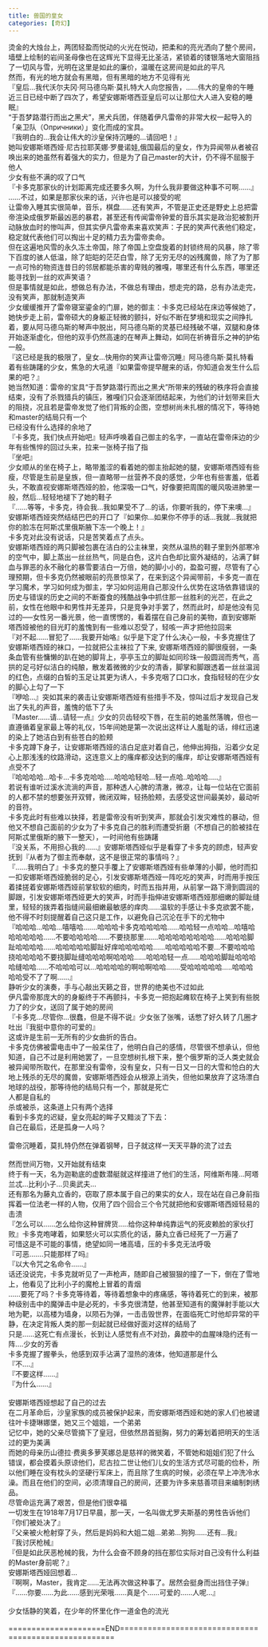 ```yaml
---
title: 兽国的皇女
categories: [奇幻]
---
```


烫金的大烛台上，两团轻盈而悦动的火光在悦动，把柔和的亮光洒向了整个房间，墙壁上绘制的岩间圣母像也在这辉光下显得无比圣洁，紧锁着的镂银落地大窗阻挡了一切风与雪，光明在这里是如此的廉价，温暖在这房间是如此的平凡<br>然而，有光的地方就会有黑暗，但有黑暗的地方不见得有光<br>『皇后…我代沃尔夫冈·阿马德乌斯·莫扎特大人向您报告，……伟大的皇帝的午睡近三日已经中断了四次了，希望安娜斯塔西亚皇后可以让那位大人进入安稳的睡眠』<br>“于吾梦路潜行而出之黑犬”，黑犬兵团，伴随着伊凡雷帝的非常大权一起导入的「亲卫队（Опричники）」变化而成的宝具。<br>『我明白的…我会让伟大的沙皇保持沉睡的…请回吧！』<br>她叫安娜斯塔西娅·尼古拉耶芙娜·罗曼诺娃,俄国最后的皇女，作为异闻带从者被召唤出来的她虽然有着强大的实力，但是为了自己master的大计，仍不得不屈服于他人<br>少女有些不满的叹了口气<br>『卡多克那家伙的计划距离完成还要多久啊，为什么我非要做这种事不可啊……』<br>……不过，如果是那家伙来的话，兴许也是可以接受的呢<br>让雷帝入睡其实很简单，音乐，棋盘……还有笑声，不管是正史还是野史上总把雷帝渲染成俄罗斯最凶恶的暴君，甚至还有传闻雷帝钟爱的音乐其实是政治犯被割开动脉放血时的惨叫声，但其实伊凡雷帝素来喜欢笑声：子民的笑声代表他们稳定，稳定就代表他们可以掏出十足的精力去为雷帝卖命。<br>但在这遍地风雪的永久冻土帝国，除了帝国上空盘旋着的封锁终局的风暴，除了零下百度的骇人低温，除了皑皑的茫茫白雪，除了无穷无尽的凶残魔兽，除了为了那一点可怜的物资连昔日的邻居都能杀害的卑贱的雅嘎，哪里还有什么东西，哪里还能寻找到一丝的欢声笑语？<br>但是事情就是如此，想做总有办法，不做总有理由，想走完的路，总有办法走完，没有笑声，那就制造笑声<br>少女缓缓推开了雷帝寝室鎏金的门扉，她的御主：卡多克已经站在床边等候她了，她快步走上前，雷帝硕大的身躯正轻微的颤抖，好似不断在梦境和现实之间挣扎着，要从阿马德乌斯的琴声中脱出，阿马德乌斯的灵基已经残破不堪，双腿和身体开始逐渐虚化，但他的双手仍然高速的在琴声上舞动，如同在祈祷音乐之神的护佑一般。<br>『这已经是我的极限了，皇女…快用你的笑声让雷帝沉睡』阿马德乌斯·莫扎特看着有些踌躇的少女，焦急的大吼道『如果雷帝提早醒来的话，你知道会发生什么后果的吧？』<br>她当然知道：雷帝的宝具“于吾梦路潜行而出之黑犬”所带来的残破的秩序将会直接结束，没有了杀戮猎兵的镇压，雅嘎们只会逐渐团结起来，为他们的计划带来巨大的阻挠，况且若是雷帝发觉了他们背叛的企图，空想树尚未扎根的情况下，等待她和master的结局只有一个<br>已经没有什么选择的余地了<br>『卡多克，我们快点开始吧』轻声呼唤着自己御主的名字，一直站在雷帝床边的少年有些憔悴的回过头来，拉来一张椅子指了指<br>『坐吧』<br>少女顺从的坐在椅子上，略带羞涩的看着她的御主抬起她的腿，安娜斯塔西娅有些瘦，尽管是生前是皇族，但一直略带一丝营养不良的感觉，少年也有些害羞，低着头，不敢直视安娜斯塔西娅的脸，他深吸一口气，好像要把周围的暖风吸进肺里一般，然后…轻轻地褪下了她的鞋子<br>『……等等，卡多克，待会我…我如果受不了…的话，你要听我的，停下来噢…』安娜斯塔西娅突然结结巴巴的开口了『如果你…如果你不停手的话…我就…我就把你的脸冻在阿斯忒里俄斯腋下冻一个晚上！』<br>卡多克对此没有说话，只是苦笑着点了点头。<br>安娜斯塔西娅的两只脚被包裹在洁白的公主袜里，突然从温热的鞋子里到外部寒冷的空气中，脚上蒸出一丝丝热气，同是白色，这片白色却比窗外凝结的，沾满了鲜血与罪恶的永不融化的暴雪要洁白一万倍，她的脚小小的，盈盈可握，尽管有了心理预期，但卡多克仍然被眼前的亮景惊呆了，在来到这个异闻带前，卡多克一直在学习魔术，学习如何成为御主，学习如何运用自己那没什么优势在这场依靠错误的历史与错误的历史之间的不断蚕食的残酷战争中抓住那一丝胜利的光芒，在此之前，女性在他眼中和男性并无差异，只是竞争对手罢了，然而此时，却是他没有见过的—–女性另一番光景，他一直愣愣的，看着摆在自己身前的美物，直到安娜斯塔西娅被他的目光盯的羞愧到有一些难以忍受了，轻咳一声才把他拉回来<br>『对不起……冒犯了……我要开始咯』似乎是下定了什么决心一般，卡多克握住了安娜斯塔西娅的袜口，一拉就把公主袜拉了下来, 安娜斯塔西娅的脚很瘦弱，一条条血管有些慵懒的趴在她的脚背上，亭亭玉立的脚趾如同珍珠一般圆润而秀气，高拱的足弓好似洁白的纯酿，散发着微微的少女的清香，脚掌和脚跟透着一丝丝温润的红色，点缀的白皙的玉足让其更为诱人，卡多克咽了口口水，食指轻轻的在少女的脚心上勾了一下<br>『咿哈…』突如其来的袭击让安娜斯塔西娅有些措手不及，惊叫过后才发现自己发出了失礼的声音，羞愧的低下了头<br>『Master……请…请轻一点』少女的贝齿轻咬下唇，在生前的她虽然落魄，但也一直遵循着皇家最上等的礼仪，15年间她是第一次说出这样让人羞耻的话，绯红迅速的染上了她洁白到有些苍白的脸颊<br>卡多克蹲下身子，让安娜斯塔西娅的洁白足底对着自己，他伸出拇指，沿着少女足心上那浅浅的纹路滑动，这连意义上的瘙痒都没达到的瘙痒，却让安娜斯塔西娅有点受不了<br>『哈哈哈哈…哈卡…卡多克哈哈…\.\.哈哈哈轻哈…轻一点哈\.\.哈哈哈…\.\.』<br>若说有谁听过溪水流淌的声音，那种透人心脾的清澈，微凉，让每一位站在它面前的人都不禁的想要张开双臂，微闭双眸，轻扬脸颊，去感受这世间最美妙，最动听的音符。<br>卡多克此时有些难以抉择，若是雷帝没有听到笑声，那就会引发灾难性的暴动，但他又不想自己面前的少女为了卡多克自己的胜利而遭受折磨（不想自己的脸被挂在阿斯忒里俄斯的腋下一整天），一时间他有些踌躇<br>『没关系，不用担心我的……』安娜斯塔西娅似乎是看穿了卡多克的顾虑，轻声安抚到『从者为了御主而奉献，这不是很正常的事情吗？』<br>『……我明白了』卡多克的整只手覆上了安娜斯塔西娅有些单薄的小脚，他时而扣一扣安娜斯塔西娅脆弱的足心，引发安娜斯塔西娅一阵吃吃的笑声，时而用手按压着揉搓着安娜斯塔西娅前掌软软的细肉，时而五指并用，从前掌一路下滑到圆润的脚跟，引发安娜斯塔西娅更大的笑声，时而手指伸进安娜斯塔西娅那细嫩的脚趾缝里，轻轻的拨弄着指缝间最细嫩最敏感的痒肉……温软的手感让卡多克欲罢不能，他不得不时刻提醒着自己这只是工作，以避免自己沉沦在手下的尤物中<br>『哈哈哈…哈哈…嘻嘻哈……\.哈哈哈卡多克哈哈哈哈……哈哈轻一点哈哈…哈嘻哈哈哈哈哈哈……不要哈哈哈哈……不要挠那里……\.哈哈哈哈哈哈哈哈……哈哈哈脚趾哈哈哈哈……哈哈哈哈哈脚趾好痒哈哈哈哈哈……哈哈哈哈哈不要…不要哈哈哈挠哈哈哈哈不要挠脚趾缝哈哈哈啊哈哈哈……哈哈哈轻一点……哈哈哈脚趾哈哈哈哈缝哈哈……不哈哈哈可以…哈哈哈哈的啊哈啊哈哈……\.受哈哈哈哈哈…\.\.哈哈哈哈哈受不了了啊……』<br>静听少女的演奏，手与心敲出天籁之音，世界的绝美也不过如此<br>伊凡雷帝那庞大的的身躯终于不再颤抖，卡多克一把抱起瘫软在椅子上笑到有些脱力了的少女，送回了属于她的房间<br>『卡多克…尽管你…很蠢，但是不得不说』少女张了张嘴，话憋了好久转了几圈才吐出『我挺中意你的可爱的』<br>这或许是生前一无所有的少女曲折的告白。<br>卡多克仿佛被雷电击中了一般呆住了，他明白自己的感情，尽管很不想承认，但他知道，自己不过是利用她罢了，一旦空想树扎根下来，整个俄罗斯的泛人类史就会被异闻带所取代，在那里没有雷帝，没有皇女，只有一日又一日的大雪和怆白的大地上残杀的无尽的魔兽，安娜斯塔西娅会从根源上消失，但他如果放弃了这场漂白地球的战役，那等待他的结局只有一个，那就是死亡<br>人都是自私的<br>杀或被杀，这条道上只有两个选择<br>看到卡多克的迟疑，皇女亮起的眸子又黯淡了下去：<br>自己在最后，还是孤身一人吗？<br><br>雷帝沉睡着，莫扎特仍然在弹着钢琴，日子就这样一天天平静的流了过去<br><br>然而世间万物，又开始就有结束<br>终于有一天，名为迦勒底的虚数潜艇就这样撞进了他们的生活，阿维斯布隆…阿塔兰忒…比利小子…贝奥武夫… <br>还有那名为藤丸立香的，窃取了原本属于自己的果实的女人，现在站在自己身前指挥着一位法老一样的人物，仅用了四个回合三个令咒就把他和安娜斯塔西娅轻易的击溃<br>『怎么可以……怎么给你这种冒牌货…\.\.给你这种单纯靠运气的死皮赖脸的家伙打败』卡多克咆哮着，如果怒火可以实质化的话，藤丸立香已经死了一万遍了<br>可惜这是不可能的事情，绝望如同一堵高墙，压的卡多克无法呼吸<br>『可恶……\.只能那样了吗』<br>『以大令咒之名命令……』<br>话还没说完，卡多克就听见了一声枪声，随即自己被狠狠的撞了一下，倒在了雪地上，他看见了比利小子的魔枪上冒着的青烟<br>……要死了吗？卡多克等待着，等待着想象中的疼痛感，等待着死亡的到来，被那种级别击中的魔弹击中是必死的，卡多克很清楚，他甚至知道有的魔弹射手能以大地为靶，以高楼为墙身，以陨石为弹，一击击毁世界，在面临死亡时他却异常的平静，在决定背叛人类的那一刻起就已经做好面对这样的结局了<br>只是……这死亡有点漫长，长到让人感觉有点不对劲，鼻腔中的血腥味隐约还有一阵…\.少女的芳香<br>卡多克握了握拳头，他感到双手沾满了湿热的液体，他知道那是什么<br>『不…\.』<br>『不要这样……』<br>『为什么……』<br><br>安娜斯塔西娅想起了自己的过去<br>在二月革命后，沙皇家族的成员被保护起来，而安娜斯塔西娅和她的家人们也被谴往叶卡捷琳娜堡，她又三个姐姐，一个弟弟<br>记忆中，她的父亲尽管摘下了皇冠，但依然昂首挺胸，努力的筹划着把明天的生活过的更为美满<br>而她的母亲历山德拉·费奥多萝芙娜总是慈祥的微笑着，不管她和姐姐们犯了什么错误，都会摸着头原谅他们，尼古拉二世让他们儿女的生活方式尽可能的俭朴，所以他们睡在没有枕头的坚硬行军床上，而且除了生病的时候，必须在早上冲洗冷水澡。而且在他们的空间，必须清理自己的房间，还要为许多来慈善项目来编制刺绣品。<br>尽管命运充满了艰苦，但是他们很幸福<br>一切发生在1918年7月17日早晨，那一天，一名叫做尤罗夫斯基的男性告诉他们<br>『你们被处决了』<br>『父亲被火枪射穿了头，然后是妈妈和大姐二姐…弟弟…狗狗……还有…我』<br>『我讨厌枪械』<br>『但是如此厌恶枪械的我，为什么会奋不顾身的挡在那位实际对自己没有什么利益的Master身前呢？』<br>安娜斯塔西娅回想着…<br>『啊啊，Master，我肯定……无法再次做这种事了。居然会挺身而出挡住子弹』<br>『……你要……为此……感到光荣哦……真是个……可爱的……人呢…』<br><br>少女恬静的笑着，在少年的怀里化作一道金色的流光<br><br>=====================END=====================================================